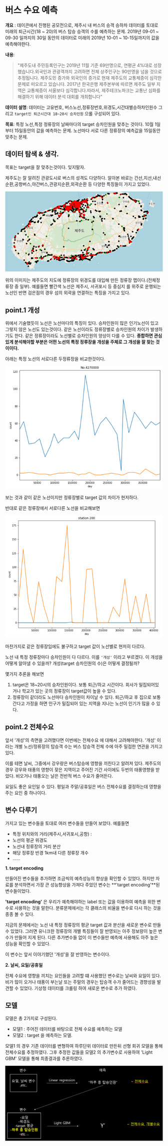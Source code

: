 # 버스 수요 예측

**개요** : 데이콘에서 진행된 공모전으로, 제주시 내 버스의 승객 승하차 데이터를 토대로 미래의 퇴근시간(18 ~ 20)의 버스 탑승  승객의 수를 예측하는 문제.  2019년 09-01 ~ 09-30 일까지의 30일 동안의 데이터로 미래의 2019년 10-01 ~ 10-15일까지의 값을 예측해야한다.



**내용**:  

> "제주도내 주민등록인구는 2019년 11월 기준 69만명으로, 연평균 4%대로 성장했습니다.외국인과 관광객까지 고려하면 전체 상주인구는 90만명을 넘을 것으로 추정됩니다. 제주도민 증가와 외국인의 증가로 현재 제주도의 교통체증이 심각한 문제로 떠오르고 있습니다. 2017년 한국은행 제주본부에 따르면 제주도 일부 지역은 교통체증이 서울보다 심각합니다.따라서, 제주테크노파크는 교통난 심화를 해결하기 위해 데이터 분석 대회를 개최합니다"



**데이터 설명**:  데이터는 고유번호, 버스노선,정류장번호,위경도,시간대별승하차인원수 그리고 `target인 퇴근시간대 18~20시 승차인원` 으롤 구성되어 있다.



**목표**: 특정 노선,특정 정류장의 날짜마다의 target 승차인원을 맞추는 것이다. 10월 1일부터 15일동안의 값을 예측하는 문제. 노선마다 서로 다른 정류장의 예측값을 15일동안 맞추는 문제.





## 데이터 탐색 & 생각.

목표는 target을 잘 맞추는것이다. 잊지말자.



제주도는 잘 알려진 관광도시로 버스의 성격도 다양하다. 알아본 바로는 간선,지선,내선순환,공항버스,야간버스,관광지순환,외곽순환 등 다양한 특징들이 가지고 있었다. 

![#1지도](img/1.PNG)

위의 이미지는 제주도의 지도에 정류장의 위경도를 대입해 만든 정류장 맵이다.(전체정류장 중 일부). 예를들면 빨간색 노선은 제주시, 서귀포시 등 중심지 를 위주로 운행되는 노선인 반면 검은점의 경우 섬의 외곽을 연결하는 특징을 가지고 있다. 





## point.1 개성



위에서 기술했듯이 노선은 노선마다의 특징이 있다. 승차인원이 많은 인기노선이 있고 그렇지 않은 노선도 있는것이다.  같은 노선이라도 정류장별로 승차인원의 차이가 발생하기도 한다.  같은 정류장이라도 노선별로 승차인원의 양상이 다를 수 있다. **종합하면 관심있게 분석해야할 부분은 어떤 노선의 특정 정류장을 개성을 주체로 그 개성을 잘 찾는 것이이다.**

아래는 특정 노선의 서로다른 두정류장을 비교한것이다. 

![#2](img/4.PNG)

보는 것과 같이 같은 노선이지만 정류장별로 target 값의 차이가 현저하다.



반대로 같은 정류장에서 서로다른 노선을 비교해보면

![#3](img/5.PNG)

마찬가지로 같은 정류장임에도 불구하고 target 값이 노선별로 현저히 다르다. 





노선 내 특정 정류장마다 승차인원이 다 다르다. 이를 `'개성'` 이라고 부르겠다. 이 개성을 어떻게 알아낼 수 있을까? 개성(target 승차인원의 수)은 어떻게 결정될까?  



몇가지 추론을 해보면

1. target은 18~20시의 승차인원이다. 보통 퇴근/하교 시간이다. 회사가 밀집되어있거나 학교가 있는 곳의 정류장이 target값이 높을 수 있다.
2. 정류장이 같더라도 노선마다 승차인원이 차이날 수 있다. 퇴근/하교 후 집으로 보통 간다고 가정을 하면 인구가 밀집되어 있는 지역을 지나는 노선이 인기가 많을 수 있다.



## point.2 전체수요



앞서 '개성'의 측면을 고려했다면 이번에는 전체수요 에 대해서 고려해야한다. '개성' 이라는 개별 노선/정류장의 탑승객 수는 버스 탑승객 전체 수에 아주 밀접한 연관을 가지고 있다. 

이를 테면 날씨, 그중에서 강우량은 버스탑승에 영향을 끼친다고 알려져 있다. 제주도의 경우 강우와 태풍의 영향이 잦은 지역이고 주어진 기간 사이에도 두번의 태풍영향을 받았다.  비오거나 태풍오는 날은 전반적 버스 수요가 줄어든다. 

요일도 좋은 요인일 수 있다. 평일과 주말/공휴일은 버스 전체수요를 결정하는데 영향을 주는 요인 중 하나이다.







## 변수 다루기



가지고 있는 변수들을 토대로 여러 변수들을 만들어 보았다. 예를들면

* 특정 위치와의 거리(제주시,서귀포시,공항) :
* 노선의 평균 위경도
* 노선내 정류장의 거리 분산
* 해당 정류장 반경 1km내 다른 정류장 개수
* ......



**1. target encoding**

만들어진 변수들을 추가하면 조금씩의 예측성능의 향상을 확인할 수 있었다. 하지만 자료를 분석하면서 가장 큰 성능향상을 가져다 주었던 변수는 **'target encoding'**된 변수들이었다.

**'target encoding'** 은 우리가 예측해야하는 label 또는 값을 이용하여 예측을 위한 변수로 사용하는 것을 말한다. 분류문제에서는 각 클래스의 비율을 변수로 다시 하는 것을 종종 볼 수 있다.

지금의 문제에서는 노선 내 특정 정류장의 평균 target 값과 분산을 새로운 변수로 만들 수 있었다. 그러면 유니크한 정류장의 개별 특징들이 잘 반영되는 아주 정보량이 높은 변수가 만들어 지게 된다. 다른 추가변수들 없이 이 변수들만 예측에 사용해도 아주 높은 성능을 확인할 수 있었다. 

이 변수는 앞서 이야기했던 '개성'을 잘 반영하는 변수이다.



**2. 날씨, 요일/공휴일**

전체 수요에 영향을 끼치는 요인들을 고려할 떄 사용했던 변수로는 날씨와 요일이 있다.비가 많이 오거나 태풍이 부는날 또는 주말의 경우는 탑승객 수가 줄어드는 경향성을 발견할 수 있었다. 기상청 데이터를 크롤링 하여 새로운 변수로 추가 하였다.







## 모델



모델은 총 2가지로 구성된다. 

* 모델1 : 주어진 데이터를 바탕으로 전체 수요를 예측하는 모델
* 모델2 : target 을 예측하는 모델.  



모델1 의 경우 기존 데이터를 변형하여 하루단위 데이터로 만든뒤 선형 회귀 모델을 통해 전체수요를 추정하였다. 그후 추정한 값들을 모델2 의 추가변수로 사용하여 'Light GBM' 모델을 통해 최종결과를 추론하였다.



![6](img/6.PNG)



